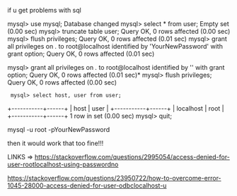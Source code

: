 if u get problems with sql


mysql> use mysql;
 Database changed
 mysql> select * from  user;
 Empty set (0.00 sec)
 mysql> truncate table user;
 Query OK, 0 rows affected (0.00 sec)
 mysql> flush privileges;
 Query OK, 0 rows affected (0.01 sec)
 mysql> grant all privileges on *.* to root@localhost identified by 'YourNewPassword' with grant option;
 Query OK, 0 rows affected (0.01 sec)



 mysql> grant all privileges on *.* to root@localhost identified by '' with grant option;
    Query OK, 0 rows affected (0.01 sec)*
    mysql> flush privileges;
    Query OK, 0 rows affected (0.00 sec)



     mysql> select host, user from user;
+-----------+------+
| host      | user |
+-----------+------+
| localhost | root |
+-----------+------+
1 row in set (0.00 sec)
 mysql> quit;

 mysql -u root -pYourNewPassword


 then it would work 
 that too fine!!!


 LINKS =>
 https://stackoverflow.com/questions/2995054/access-denied-for-user-rootlocalhost-using-passwordno

 https://stackoverflow.com/questions/23950722/how-to-overcome-error-1045-28000-access-denied-for-user-odbclocalhost-u